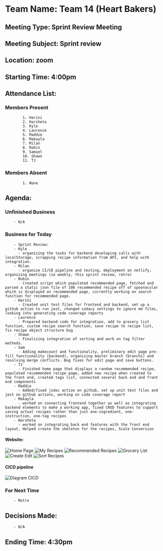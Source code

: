 # Team Name: Team 14 (Heart Bakers)
## Meeting Type: Sprint Review Meeting
## Meeting Subject: Sprint review
## Location: zoom
## Starting Time: 4:00pm
## Attendance List:
###     Members Present
            1. Harini
            2. Harsheta
            3. Kyle
            4. Laurence
            5. Maddie
            6. Makayla
            7. Milan 
            8. Robin
            9. Samuel
            10. Shawn
            11. TJ
###     Members Absent
            1. None
## Agenda:
###     Unfinished Business
        - N/A
###     Business for Today
        - Sprint Review:
        - Kyle
          - organizing the tasks for backend developing calls with localStorage, scrapping recipe information from API, and help with integration.
        - Milan
          - organize CI/CD pipeline and testing, deployment on netlify, organizing meetings (ie weekly, this sprint review, retro)
        - Robin
          - Created script which populated recommended page, fetched and parsed a static json file of 106 recommended recipe off of spoonacular which is displayed on recommended page, currently working on search function for recommended page. 
        - Harini
          - Created unit test files for frontend and backend, set up a github action to run jest, changed codacy settings to ignore md files, looking into generating code coverage reports
        - Laurence
          - Prepared backend code for integration, add to grocery list function, custom recipe search function, save recipe to recipe list, fix recipe object structure bug
        - Shawn
          - Finalizing integration of sorting and work on tag filter methods. 
        - Sam
          - Adding makecount and functionality, preliminary edit page pre-fill functionality (backend), organizing master branch (branch1) and resolving merge conflicts. Bug fixes for edit page and save buttons. 
        - TJ
          - Finished home page that displays a random recommended recipe, populated recommended recipe page, added new recipe when created to the front end, created tags list, connected several back end and front end components
        - Maddie
          - Added/fixed jsdoc action on github, set up unit test files and jest on github actions, working on code coverage report 
        - Makayla
          - worked on connecting frontend together as well as integrating backend elements to make a working app, fixed CRUD features to support saving actual recipes rather than just one-ingredient, one-instruction, one-tag recipes
        - Harsheta
          - worked on integrating back end features with the front end layout, Helped create the skeleton for the recipes, Scale Conversion
#### Website:
![Home Page](/admin/meetings/images/Home%20Page%20S2.png)
![My Recipes](/admin/meetings/images/My%20Recipes%20S2.png)
![Recommended Recipes](/admin/meetings/images/Recommended%20Recipes%20S2.png)
![Grocery List](/admin/meetings/images/Grocery%20List%20S2.png)
![Create Edit](/admin/meetings/images/Create:Add%20Recipe%20S2.png)
![Sort Recipes](/admin/meetings/images/Sort%20Recipes%20S2.png)

#### CICD pipeline
![Diagram CICD](/admin/cipipeline/phase2.PNG)

###     For Next Time
        - Retro
## Decisions Made:
        - N/A
## Ending Time: 4:30pm
